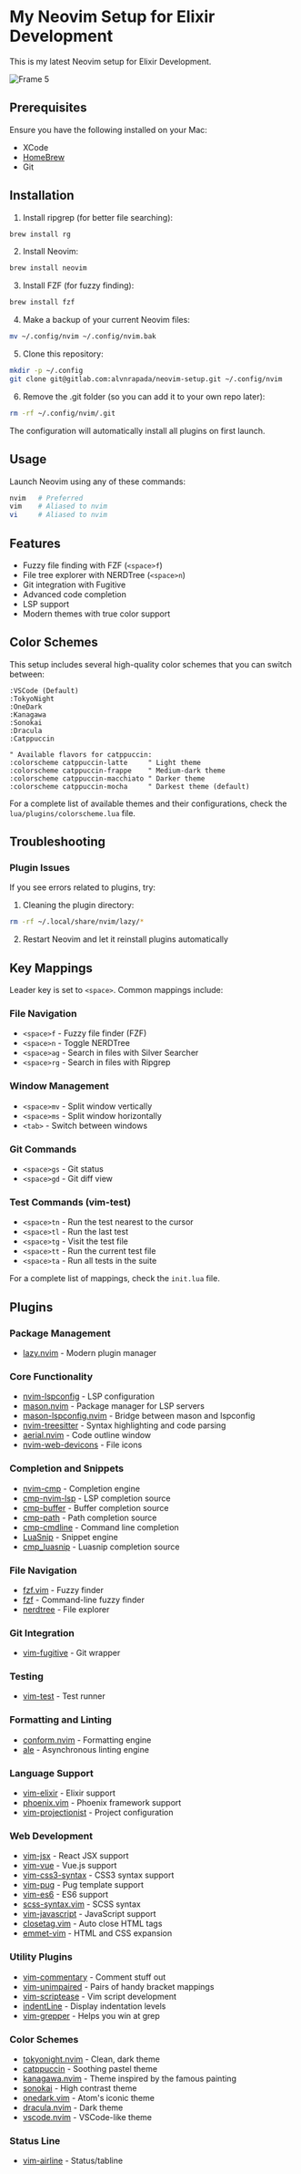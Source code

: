 # My Neovim Setup for Elixir Development

This is my latest Neovim setup for Elixir Development.

![Frame 5](https://github.com/user-attachments/assets/69a4a4cf-3bae-4824-b236-f6f30b6551a7)


## Prerequisites

Ensure you have the following installed on your Mac:
- XCode
- [HomeBrew](https://brew.sh)
- Git

## Installation

1. Install ripgrep (for better file searching):
```bash
brew install rg
```

2. Install Neovim:
```bash
brew install neovim
```

3. Install FZF (for fuzzy finding):
```bash
brew install fzf
```

4. Make a backup of your current Neovim files:
```bash
mv ~/.config/nvim ~/.config/nvim.bak
```

5. Clone this repository:
```bash
mkdir -p ~/.config
git clone git@gitlab.com:alvnrapada/neovim-setup.git ~/.config/nvim
```

6. Remove the .git folder (so you can add it to your own repo later):
```bash
rm -rf ~/.config/nvim/.git
```

The configuration will automatically install all plugins on first launch.

## Usage

Launch Neovim using any of these commands:
```bash
nvim   # Preferred
vim    # Aliased to nvim
vi     # Aliased to nvim
```

## Features

- Fuzzy file finding with FZF (`<space>f`)
- File tree explorer with NERDTree (`<space>n`)
- Git integration with Fugitive
- Advanced code completion
- LSP support
- Modern themes with true color support

## Color Schemes

This setup includes several high-quality color schemes that you can switch between:

```vim
:VSCode (Default)
:TokyoNight
:OneDark
:Kanagawa
:Sonokai
:Dracula
:Catppuccin 

" Available flavors for catppuccin:
:colorscheme catppuccin-latte     " Light theme
:colorscheme catppuccin-frappe    " Medium-dark theme
:colorscheme catppuccin-macchiato " Darker theme
:colorscheme catppuccin-mocha     " Darkest theme (default)

```

For a complete list of available themes and their configurations, check the `lua/plugins/colorscheme.lua` file.

## Troubleshooting

### Plugin Issues
If you see errors related to plugins, try:
1. Cleaning the plugin directory:
```bash
rm -rf ~/.local/share/nvim/lazy/*
```

2. Restart Neovim and let it reinstall plugins automatically

## Key Mappings

Leader key is set to `<space>`. Common mappings include:

### File Navigation
- `<space>f` - Fuzzy file finder (FZF)
- `<space>n` - Toggle NERDTree
- `<space>ag` - Search in files with Silver Searcher
- `<space>rg` - Search in files with Ripgrep

### Window Management
- `<space>mv` - Split window vertically
- `<space>ms` - Split window horizontally
- `<tab>` - Switch between windows

### Git Commands
- `<space>gs` - Git status
- `<space>gd` - Git diff view

### Test Commands (vim-test)
- `<space>tn` - Run the test nearest to the cursor
- `<space>tl` - Run the last test
- `<space>tg` - Visit the test file
- `<space>tt` - Run the current test file
- `<space>ta` - Run all tests in the suite

For a complete list of mappings, check the `init.lua` file.

## Plugins

### Package Management
- [lazy.nvim](https://github.com/folke/lazy.nvim) - Modern plugin manager

### Core Functionality
- [nvim-lspconfig](https://github.com/neovim/nvim-lspconfig) - LSP configuration
- [mason.nvim](https://github.com/williamboman/mason.nvim) - Package manager for LSP servers
- [mason-lspconfig.nvim](https://github.com/williamboman/mason-lspconfig.nvim) - Bridge between mason and lspconfig
- [nvim-treesitter](https://github.com/nvim-treesitter/nvim-treesitter) - Syntax highlighting and code parsing
- [aerial.nvim](https://github.com/stevearc/aerial.nvim) - Code outline window
- [nvim-web-devicons](https://github.com/nvim-tree/nvim-web-devicons) - File icons

### Completion and Snippets
- [nvim-cmp](https://github.com/hrsh7th/nvim-cmp) - Completion engine
- [cmp-nvim-lsp](https://github.com/hrsh7th/cmp-nvim-lsp) - LSP completion source
- [cmp-buffer](https://github.com/hrsh7th/cmp-buffer) - Buffer completion source
- [cmp-path](https://github.com/hrsh7th/cmp-path) - Path completion source
- [cmp-cmdline](https://github.com/hrsh7th/cmp-cmdline) - Command line completion
- [LuaSnip](https://github.com/L3MON4D3/LuaSnip) - Snippet engine
- [cmp_luasnip](https://github.com/saadparwaiz1/cmp_luasnip) - Luasnip completion source

### File Navigation
- [fzf.vim](https://github.com/junegunn/fzf.vim) - Fuzzy finder
- [fzf](https://github.com/junegunn/fzf) - Command-line fuzzy finder
- [nerdtree](https://github.com/scrooloose/nerdtree) - File explorer

### Git Integration
- [vim-fugitive](https://github.com/tpope/vim-fugitive) - Git wrapper

### Testing
- [vim-test](https://github.com/vim-test/vim-test) - Test runner

### Formatting and Linting
- [conform.nvim](https://github.com/stevearc/conform.nvim) - Formatting engine
- [ale](https://github.com/dense-analysis/ale) - Asynchronous linting engine

### Language Support
- [vim-elixir](https://github.com/elixir-editors/vim-elixir) - Elixir support
- [phoenix.vim](https://github.com/c-brenn/phoenix.vim) - Phoenix framework support
- [vim-projectionist](https://github.com/tpope/vim-projectionist) - Project configuration

### Web Development
- [vim-jsx](https://github.com/mxw/vim-jsx) - React JSX support
- [vim-vue](https://github.com/storyn26383/vim-vue) - Vue.js support
- [vim-css3-syntax](https://github.com/hail2u/vim-css3-syntax) - CSS3 syntax support
- [vim-pug](https://github.com/digitaltoad/vim-pug) - Pug template support
- [vim-es6](https://github.com/isRuslan/vim-es6) - ES6 support
- [scss-syntax.vim](https://github.com/cakebaker/scss-syntax.vim) - SCSS syntax
- [vim-javascript](https://github.com/pangloss/vim-javascript) - JavaScript support
- [closetag.vim](https://github.com/vim-scripts/closetag.vim) - Auto close HTML tags
- [emmet-vim](https://github.com/mattn/emmet-vim) - HTML and CSS expansion

### Utility Plugins
- [vim-commentary](https://github.com/tpope/vim-commentary) - Comment stuff out
- [vim-unimpaired](https://github.com/tpope/vim-unimpaired) - Pairs of handy bracket mappings
- [vim-scriptease](https://github.com/tpope/vim-scriptease) - Vim script development
- [indentLine](https://github.com/Yggdroot/indentLine) - Display indentation levels
- [vim-grepper](https://github.com/mhinz/vim-grepper) - Helps you win at grep

### Color Schemes
- [tokyonight.nvim](https://github.com/folke/tokyonight.nvim) - Clean, dark theme
- [catppuccin](https://github.com/catppuccin/nvim) - Soothing pastel theme
- [kanagawa.nvim](https://github.com/rebelot/kanagawa.nvim) - Theme inspired by the famous painting
- [sonokai](https://github.com/sainnhe/sonokai) - High contrast theme
- [onedark.vim](https://github.com/joshdick/onedark.vim) - Atom's iconic theme
- [dracula.nvim](https://github.com/Mofiqul/dracula.nvim) - Dark theme
- [vscode.nvim](https://github.com/Mofiqul/vscode.nvim) - VSCode-like theme

### Status Line
- [vim-airline](https://github.com/vim-airline/vim-airline) - Status/tabline
